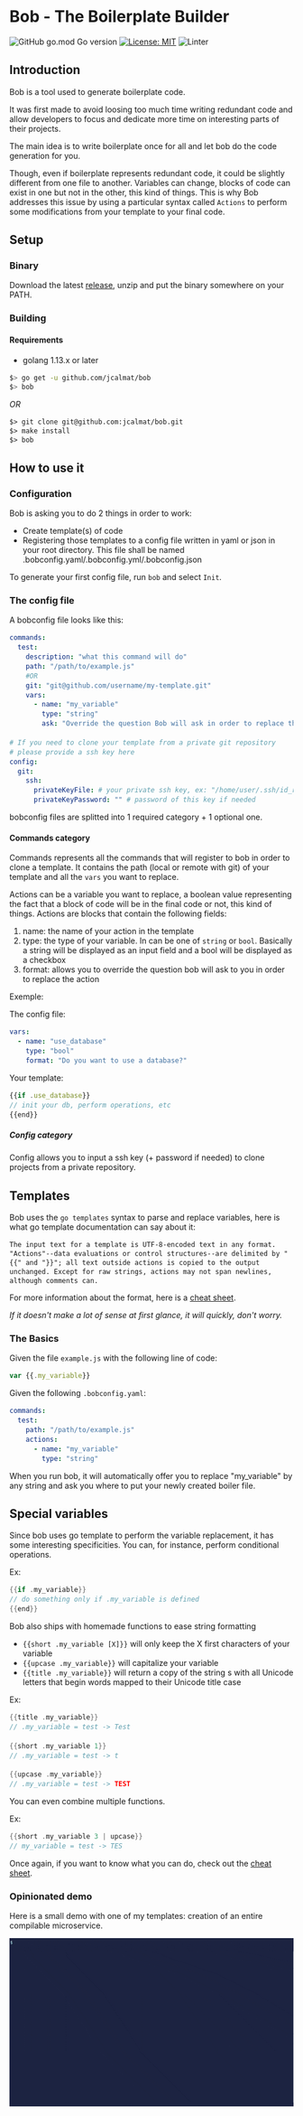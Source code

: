 # Bob - The Boilerplate Builder

![GitHub go.mod Go version](https://img.shields.io/github/go-mod/go-version/jcalmat/bob)
[![License: MIT](https://img.shields.io/badge/License-MIT-yellow.svg)](https://opensource.org/licenses/MIT)
![Linter](https://github.com/jcalmat/bob/workflows/golangci-lint/badge.svg)

## Introduction

Bob is a tool used to generate boilerplate code.

It was first made to avoid loosing too much time writing redundant code and allow developers to focus and dedicate more time on interesting parts of their projects.


The main idea is to write boilerplate once for all and let bob do the code generation for you.

Though, even if boilerplate represents redundant code, it could be slightly different from one file to another. Variables can change, blocks of code can exist in one but not in the other, this kind of things.
This is why Bob addresses this issue by using a particular syntax called `Actions` to perform some modifications from your template to your final code.

## Setup

### Binary

Download the latest [release](https://github.com/jcalmat/bob/releases), unzip and put the binary somewhere on your PATH.

### Building

#### Requirements

* golang 1.13.x or later

```bash
$> go get -u github.com/jcalmat/bob
$> bob
```

_OR_

```
$> git clone git@github.com:jcalmat/bob.git
$> make install
$> bob
```


## How to use it

### Configuration


Bob is asking you to do 2 things in order to work:
- Create template(s) of code
- Registering those templates to a config file written in yaml or json in your root directory. This file shall be named .bobconfig.yaml/.bobconfig.yml/.bobconfig.json

To generate your first config file, run `bob` and select `Init`.

### The config file

A bobconfig file looks like this:

```yaml
commands:
  test:
    description: "what this command will do"
    path: "/path/to/example.js"
    #OR
    git: "git@github.com/username/my-template.git"
    vars:
      - name: "my_variable"
        type: "string"
        ask: "Override the question Bob will ask in order to replace this value"

# If you need to clone your template from a private git repository
# please provide a ssh key here 
config:
  git:
    ssh:
      privateKeyFile: # your private ssh key, ex: "/home/user/.ssh/id_rsa" 
      privateKeyPassword: "" # password of this key if needed

```

bobconfig files are splitted into 1 required category + 1 optional one.

#### Commands category

Commands represents all the commands that will register to bob in order to clone a template. It contains the path (local or remote with git) of your template and all the `vars` you want to replace.

Actions can be a variable you want to replace, a boolean value representing the fact that a block of code will be in the final code or not, this kind of things.
Actions are blocks that contain the following fields:

1. name: the name of your action in the template
2. type: the type of your variable. In can be one of `string` or `bool`. Basically a string will be displayed as an input field and a bool will be displayed as a checkbox
3. format: allows you to override the question bob will ask to you in order to replace the action

Exemple:

The config file:
```yaml
vars:
  - name: "use_database"
    type: "bool"
    format: "Do you want to use a database?"
```
Your template:
```js
{{if .use_database}}
// init your db, perform operations, etc
{{end}}
```


##### Config category
Config allows you to input a ssh key (+ password if needed) to clone projects from a private repository.

## Templates

Bob uses the `go templates` syntax to parse and replace variables, here is what go template documentation can say about it:

```
The input text for a template is UTF-8-encoded text in any format.
"Actions"--data evaluations or control structures--are delimited by "{{" and "}}"; all text outside actions is copied to the output unchanged. Except for raw strings, actions may not span newlines, although comments can.
```

For more information about the format, here is a [cheat sheet](https://golang.org/pkg/text/template/#hdr-Actions).

_If it doesn't make a lot of sense at first glance, it will quickly, don't worry._


### The Basics

Given the file `example.js` with the following line of code:

```js
var {{.my_variable}}
```

Given the following `.bobconfig.yaml`:

```yaml
commands:
  test:
    path: "/path/to/example.js"
    actions:
      - name: "my_variable"
        type: "string"
```

When you run bob, it will automatically offer you to replace "my_variable" by any string and ask you where to put your newly created boiler file.

## Special variables

Since bob uses go template to perform the variable replacement, it has some interesting specificities.
You can, for instance, perform conditional operations.

Ex:
```go
{{if .my_variable}}
// do something only if .my_variable is defined
{{end}}
```

Bob also ships with homemade functions to ease string formatting
- `{{short .my_variable [X]}}` will only keep the X first characters of your variable
- `{{upcase .my_variable}}` will capitalize your variable
- `{{title .my_variable}}` will return a copy of the string s with all Unicode letters that begin words mapped to their Unicode title case

Ex:
```go
{{title .my_variable}}
// .my_variable = test -> Test

{{short .my_variable 1}}
// .my_variable = test -> t

{{upcase .my_variable}}
// .my_variable = test -> TEST
```

You can even combine multiple functions.

Ex:
```go
{{short .my_variable 3 | upcase}}
// my_variable = test -> TES
```

Once again, if you want to know what you can do, check out the [cheat sheet](https://golang.org/pkg/text/template/#hdr-Actions).


### Opinionated demo

Here is a small demo with one of my templates: creation of an entire compilable microservice.

![demo](./_examples/demo.gif)
